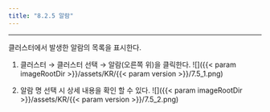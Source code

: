```yaml
---
title: "8.2.5 알람"
---
```


---
클러스터에서 발생한 알람의 목록을 표시한다.

1. 클러스터 → 클러스터 선택 → 알람(오른쪽 위)을 클릭한다.
    ![]({{< param imageRootDir >}}/assets/KR/{{< param version >}}/7.5_1.png)

2. 알람 명 선택 시 상세 내용을 확인 할 수 있다.
    ![]({{< param imageRootDir >}}/assets/KR/{{< param version >}}/7.5_2.png)
